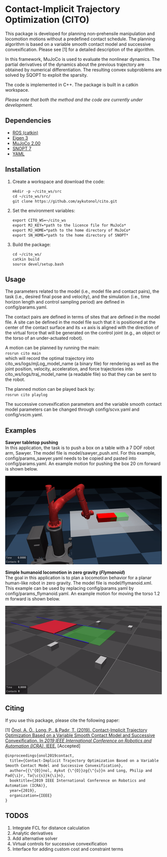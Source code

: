 # Contact-Implicit Trajectory Optimization (CITO)

This package is developed for planning non-prehensile manipulation and locomotion
motions without a predefined contact schedule. The planning algorithm 
is based on a variable smooth contact model and successive convexification. 
Please see [1] for a detailed description of the algorithm.

In this framework, MuJoCo is used to evaluate the nonlinear dynamics. The partial derivatives
of the dynamics about the previous trajectory are obtained by numerical differentiation.
The resulting convex subproblems are solved by SQOPT to exploit the sparsity.

The code is implemented in C++. The package is built in a catkin workspace.

_Please note that both the method and the code are currently under development._

## Dependencies
- [ROS (catkin)](http://wiki.ros.org/catkin)
- [Eigen 3](https://eigen.tuxfamily.org/dox/GettingStarted.html)
- [MuJoCo 2.00](http://www.mujoco.org/)
- [SNOPT 7](https://ccom.ucsd.edu/~optimizers/solvers/snopt/)
- [YAML](https://github.com/jbeder/yaml-cpp)

## Installation
1. Create a workspace and download the code:  
    ```
    mkdir -p ~/cito_ws/src
    cd ~/cito_ws/src/
    git clone https://github.com/aykutonol/cito.git
    ```  
2. Set the environment variables:  
    ```
    export CITO_WS=~/cito_ws  
    export MJ_KEY=*path to the licence file for MuJoCo*
    export MJ_HOME=*path to the home directory of MuJoCo*  
    export SN_HOME=*path to the home directory of SNOPT*  
    ```
3. Build the package:
    ```
    cd ~/cito_ws/
    catkin build
    source devel/setup.bash
    ```

## Usage
The parameters related to the model (i.e., model file and contact pairs), the task (i.e., desired final
pose and velocity), and the simulation (i.e., time horizon length and control sampling period) are defined 
in config/params.yaml.

The contact pairs are defined in terms of sites that are defined in the model file. A site can be defined
in the model file such that it is positioned at the center of the contact surface and its +x axis is aligned 
with the direction of the virtual force that will be generated on the control joint (e.g., an object or the 
torso of an under-actuated robot). 

A motion can be planned by running the main:  
`rosrun cito main`  
which will record the optimal trajectory into cito_ws/logs/mjLog_model_name (a binary file) for rendering
as well as the joint position, velocity, acceleration, and force trajectories into cito_ws/logs/traj_model_name 
(a readable file) so that they can be sent to the robot. 

The planned motion can be played back by:  
`rosrun cito playlog`

The successive convexification parameters and the variable smooth contact model parameters can be 
changed through config/scvx.yaml and config/vscm.yaml.


## Examples
**Sawyer tabletop pushing**  
In this application, the task is to push a box on a table with a 7 DOF robot arm, Sawyer. The model file 
is model/sawyer_push.xml. For this example, config/params_sawyer.yaml needs to be copied and pasted into 
config/params.yaml. An example motion for pushing the box 20 cm forward is shown below.

![](extra/example_sawyer_push.gif)

**Simple humanoid locomotion in zero gravity (_Flymanoid_)**  
The goal in this application is to plan a locomotion behavior for a planar human-like robot in zero gravity. 
The model file is model/flymanoid.xml. This example can be used by replacing config/params.yaml by 
config/params_flymanoid.yaml. An example motion for moving the torso 1.2 m forward is shown below.

![](extra/example_flymanoid.gif)


## Citing
If you use this package, please cite the following paper:

[1] [Önol, A. Ö., Long, P., & Padır, T. (2019). Contact-Implicit Trajectory Optimization
Based on a Variable Smooth Contact Model and Successive Convexification.
In _2019 IEEE International Conference on Robotics and Automation (ICRA)_. IEEE.](https://arxiv.org/abs/1810.10462
) [Accepted]
```
@inproceedings{onol2019contact,
  title={Contact-Implicit Trajectory Optimization Based on a Variable Smooth Contact Model and Successive Convexification},
  author={{\"{O}}nol, Aykut {\"{O}}zg{\"{u}}n and Long, Philip and Pad{\i}r, Ta{\c{s}}k{\i}n},
  booktitle={2019 IEEE International Conference on Robotics and Automation (ICRA)},
  year={2019},
  organization={IEEE}
}
```

## TODOS
1. Integrate FCL for distance calculation
2. Analytic derivatives
3. Add alternative solver
4. Virtual controls for successive convexification
5. Interface for adding custom cost and constraint terms 
